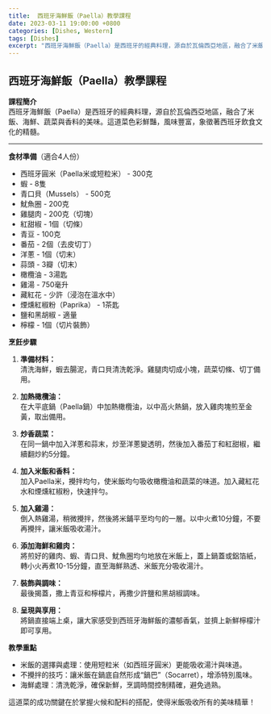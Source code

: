 ```yaml
---
title:  西班牙海鮮飯（Paella）教學課程
date: 2023-03-11 19:00:00 +0800
categories: [Dishes, Western]
tags: [Dishes] 
excerpt: "西班牙海鮮飯（Paella）是西班牙的經典料理，源自於瓦倫西亞地區，融合了米飯、海鮮、蔬菜與香料的美味"
---
```


## 西班牙海鮮飯（Paella）教學課程

**課程簡介**  
西班牙海鮮飯（Paella）是西班牙的經典料理，源自於瓦倫西亞地區，融合了米飯、海鮮、蔬菜與香料的美味。這道菜色彩鮮豔，風味豐富，象徵著西班牙飲食文化的精髓。

---

**食材準備**（適合4人份）  
- 西班牙圓米（Paella米或短粒米） - 300克  
- 蝦 - 8隻  
- 青口貝（Mussels） - 500克  
- 魷魚圈 - 200克  
- 雞腿肉 - 200克（切塊）  
- 紅甜椒 - 1個（切條）  
- 青豆 - 100克  
- 番茄 - 2個（去皮切丁）  
- 洋蔥 - 1個（切末）  
- 蒜頭 - 3瓣（切末）  
- 橄欖油 - 3湯匙  
- 雞湯 - 750毫升  
- 藏紅花 - 少許（浸泡在溫水中）  
- 煙燻紅椒粉（Paprika） - 1茶匙  
- 鹽和黑胡椒 - 適量  
- 檸檬 - 1個（切片裝飾）

**烹飪步驟**  

1. **準備材料：**  
   清洗海鮮，蝦去腸泥，青口貝清洗乾淨。雞腿肉切成小塊，蔬菜切條、切丁備用。

2. **加熱橄欖油：**  
   在大平底鍋（Paella鍋）中加熱橄欖油，以中高火熱鍋，放入雞肉塊煎至金黃，取出備用。

3. **炒香蔬菜：**  
   在同一鍋中加入洋蔥和蒜末，炒至洋蔥變透明，然後加入番茄丁和紅甜椒，繼續翻炒約5分鐘。

4. **加入米飯和香料：**  
   加入Paella米，攪拌均勻，使米飯均勻吸收橄欖油和蔬菜的味道。加入藏紅花水和煙燻紅椒粉，快速拌勻。

5. **加入雞湯：**  
   倒入熱雞湯，稍微攪拌，然後將米鋪平至均勻的一層。以中火煮10分鐘，不要再攪拌，讓米飯吸收湯汁。

6. **添加海鮮和雞肉：**  
   將煎好的雞肉、蝦、青口貝、魷魚圈均勻地放在米飯上，蓋上鍋蓋或鋁箔紙，轉小火再煮10-15分鐘，直至海鮮熟透、米飯充分吸收湯汁。

7. **裝飾與調味：**  
   最後揭蓋，撒上青豆和檸檬片，再撒少許鹽和黑胡椒調味。

8. **呈現與享用：**  
   將鍋直接端上桌，讓大家感受到西班牙海鮮飯的濃郁香氣，並擠上新鮮檸檬汁即可享用。

**教學重點**  
- 米飯的選擇與處理：使用短粒米（如西班牙圓米）更能吸收湯汁與味道。
- 不攪拌的技巧：讓米飯在鍋底自然形成“鍋巴”（Socarret），增添特別風味。
- 海鮮處理：清洗乾淨，確保新鮮，烹調時間控制精確，避免過熟。

這道菜的成功關鍵在於掌握火候和配料的搭配，使得米飯吸收所有的美味精華！

